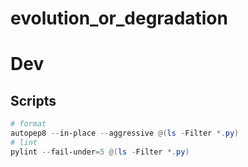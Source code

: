 # evolution_or_degradation


# Dev
## Scripts
```powershell
# format
autopep8 --in-place --aggressive @(ls -Filter *.py)
# lint
pylint --fail-under=5 @(ls -Filter *.py)
```